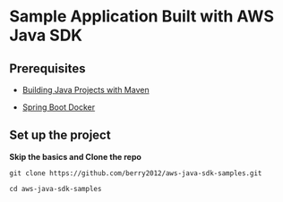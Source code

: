 # Sample Application Built with AWS Java SDK 

## Prerequisites

- [Building Java Projects with Maven](https://spring.io/guides/gs/maven/#scratch)

- [Spring Boot Docker](https://spring.io/guides/topicals/spring-boot-docker/)


## Set up the project

**Skip the basics and Clone the repo**

```
git clone https://github.com/berry2012/aws-java-sdk-samples.git

cd aws-java-sdk-samples
```

